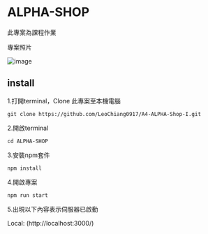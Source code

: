 # ALPHA-SHOP

此專案為課程作業

專案照片

![image](https://github.com/LeoChiang0917/A4-ALPHA-Shop-I.git)



## install

1.打開terminal，Clone 此專案至本機電腦

`git clone https://github.com/LeoChiang0917/A4-ALPHA-Shop-I.git`

2.開啟terminal

`cd ALPHA-SHOP`

3.安裝npm套件

`npm install`

4.開啟專案

`npm run start`

5.出現以下內容表示伺服器已啟動

Local:  (http://localhost:3000/)
